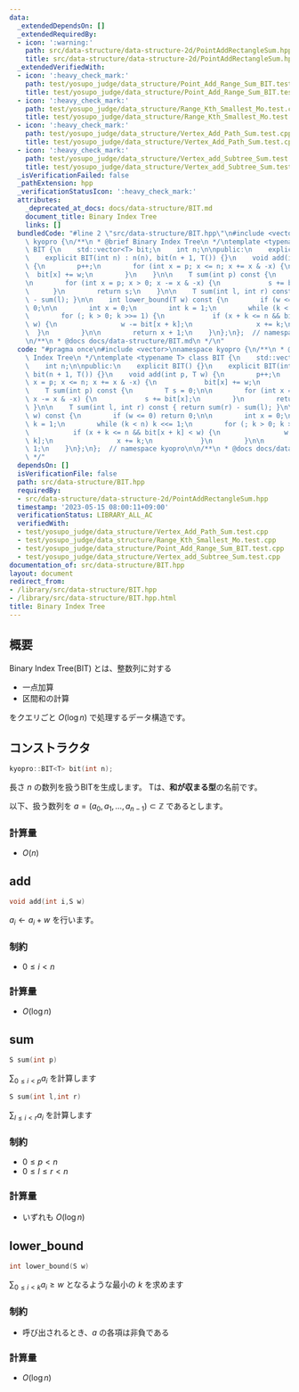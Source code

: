 ```yaml
---
data:
  _extendedDependsOn: []
  _extendedRequiredBy:
  - icon: ':warning:'
    path: src/data-structure/data-structure-2d/PointAddRectangleSum.hpp
    title: src/data-structure/data-structure-2d/PointAddRectangleSum.hpp
  _extendedVerifiedWith:
  - icon: ':heavy_check_mark:'
    path: test/yosupo_judge/data_structure/Point_Add_Range_Sum_BIT.test.cpp
    title: test/yosupo_judge/data_structure/Point_Add_Range_Sum_BIT.test.cpp
  - icon: ':heavy_check_mark:'
    path: test/yosupo_judge/data_structure/Range_Kth_Smallest_Mo.test.cpp
    title: test/yosupo_judge/data_structure/Range_Kth_Smallest_Mo.test.cpp
  - icon: ':heavy_check_mark:'
    path: test/yosupo_judge/data_structure/Vertex_Add_Path_Sum.test.cpp
    title: test/yosupo_judge/data_structure/Vertex_Add_Path_Sum.test.cpp
  - icon: ':heavy_check_mark:'
    path: test/yosupo_judge/data_structure/Vertex_add_Subtree_Sum.test.cpp
    title: test/yosupo_judge/data_structure/Vertex_add_Subtree_Sum.test.cpp
  _isVerificationFailed: false
  _pathExtension: hpp
  _verificationStatusIcon: ':heavy_check_mark:'
  attributes:
    _deprecated_at_docs: docs/data-structure/BIT.md
    document_title: Binary Index Tree
    links: []
  bundledCode: "#line 2 \"src/data-structure/BIT.hpp\"\n#include <vector>\nnamespace\
    \ kyopro {\n/**\n * @brief Binary Index Tree\n */\ntemplate <typename T> class\
    \ BIT {\n    std::vector<T> bit;\n    int n;\n\npublic:\n    explicit BIT() {}\n\
    \    explicit BIT(int n) : n(n), bit(n + 1, T()) {}\n    void add(int p, T w)\
    \ {\n        p++;\n        for (int x = p; x <= n; x += x & -x) {\n          \
    \  bit[x] += w;\n        }\n    }\n\n    T sum(int p) const {\n        T s = 0;\n\
    \n        for (int x = p; x > 0; x -= x & -x) {\n            s += bit[x];\n  \
    \      }\n        return s;\n    }\n\n    T sum(int l, int r) const { return sum(r)\
    \ - sum(l); }\n\n    int lower_bound(T w) const {\n        if (w <= 0) return\
    \ 0;\n\n        int x = 0;\n        int k = 1;\n        while (k < n) k <<= 1;\n\
    \        for (; k > 0; k >>= 1) {\n            if (x + k <= n && bit[x + k] <\
    \ w) {\n                w -= bit[x + k];\n                x += k;\n          \
    \  }\n        }\n\n        return x + 1;\n    }\n};\n};  // namespace kyopro\n\
    \n/**\n * @docs docs/data-structure/BIT.md\n */\n"
  code: "#pragma once\n#include <vector>\nnamespace kyopro {\n/**\n * @brief Binary\
    \ Index Tree\n */\ntemplate <typename T> class BIT {\n    std::vector<T> bit;\n\
    \    int n;\n\npublic:\n    explicit BIT() {}\n    explicit BIT(int n) : n(n),\
    \ bit(n + 1, T()) {}\n    void add(int p, T w) {\n        p++;\n        for (int\
    \ x = p; x <= n; x += x & -x) {\n            bit[x] += w;\n        }\n    }\n\n\
    \    T sum(int p) const {\n        T s = 0;\n\n        for (int x = p; x > 0;\
    \ x -= x & -x) {\n            s += bit[x];\n        }\n        return s;\n   \
    \ }\n\n    T sum(int l, int r) const { return sum(r) - sum(l); }\n\n    int lower_bound(T\
    \ w) const {\n        if (w <= 0) return 0;\n\n        int x = 0;\n        int\
    \ k = 1;\n        while (k < n) k <<= 1;\n        for (; k > 0; k >>= 1) {\n \
    \           if (x + k <= n && bit[x + k] < w) {\n                w -= bit[x +\
    \ k];\n                x += k;\n            }\n        }\n\n        return x +\
    \ 1;\n    }\n};\n};  // namespace kyopro\n\n/**\n * @docs docs/data-structure/BIT.md\n\
    \ */"
  dependsOn: []
  isVerificationFile: false
  path: src/data-structure/BIT.hpp
  requiredBy:
  - src/data-structure/data-structure-2d/PointAddRectangleSum.hpp
  timestamp: '2023-05-15 08:00:11+09:00'
  verificationStatus: LIBRARY_ALL_AC
  verifiedWith:
  - test/yosupo_judge/data_structure/Vertex_Add_Path_Sum.test.cpp
  - test/yosupo_judge/data_structure/Range_Kth_Smallest_Mo.test.cpp
  - test/yosupo_judge/data_structure/Point_Add_Range_Sum_BIT.test.cpp
  - test/yosupo_judge/data_structure/Vertex_add_Subtree_Sum.test.cpp
documentation_of: src/data-structure/BIT.hpp
layout: document
redirect_from:
- /library/src/data-structure/BIT.hpp
- /library/src/data-structure/BIT.hpp.html
title: Binary Index Tree
---
```

## 概要

Binary Index Tree(BIT) とは、整数列に対する

- 一点加算
- 区間和の計算

をクエリごと $O(\log n)$ で処理するデータ構造です。

## コンストラクタ

```cpp
kyopro::BIT<T> bit(int n);
```

長さ $n$ の数列を扱うBITを生成します。
Tは、**和が収まる型**の名前です。

以下、扱う数列を $a=(a_0,a_1,\dots,a_{n-1})\subset\mathbb{Z}$ であるとします。

### 計算量

- $O(n)$

## add

```cpp
void add(int i,S w)
```

$a_i\leftarrow a_i+w$ を行います。

### 制約

- $0 \leq i \lt n$

### 計算量

- $O(\log n)$

## sum

```cpp
S sum(int p)
```

$\sum_{0 \leq i \lt p}{a_i}$ を計算します

```cpp
S sum(int l,int r)
```

$\sum_{l \leq i \lt r}{a_i}$ を計算します

### 制約

- $0 \leq p \lt n$
- $0 \leq l \leq r \lt n$

### 計算量

- いずれも $O(\log n)$

## lower_bound

```cpp
int lower_bound(S w)
```

$\sum_{0 \leq i \lt k}{a_i} \geq w$ となるような最小の $k$ を求めます

### 制約

- 呼び出されるとき、$a$ の各項は非負である

### 計算量

- $O(\log n)$
